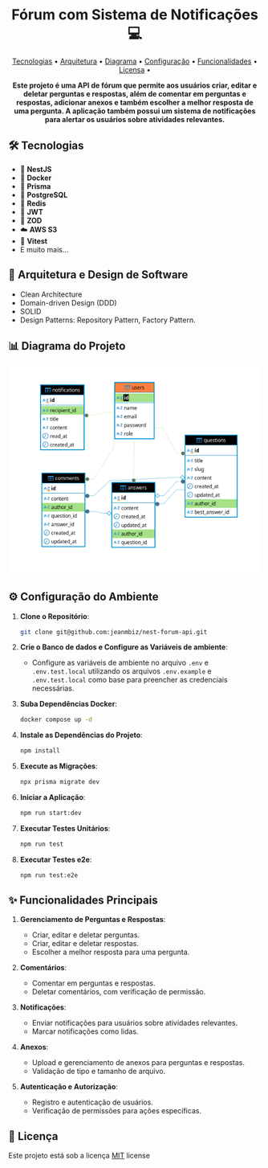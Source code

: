 <h1 align="center" style="font-weight: bold;">Fórum com Sistema de Notificações 💻</h1>

<p align="center">
 <a href="#tech">Tecnologias</a> • 
 <a href="#arch">Arquitetura</a> • 
 <a href="#diagram">Diagrama</a> • 
 <a href="#config">Configuração</a> • 
 <a href="#functions">Funcionalidades</a> • 
 <a href="#license">Licensa</a> • 
</p>

<p align="center">
    <b>Este projeto é uma API de fórum que permite aos usuários criar, editar e deletar perguntas e respostas, além de comentar em perguntas e respostas, adicionar anexos e também escolher a melhor resposta de uma pergunta. A aplicação também possui um sistema de notificações para alertar os usuários sobre atividades relevantes.</b>
</p>

<h2 id="tech">🛠️ Tecnologias</h2>

- 🌟 **NestJS**
- 🐳 **Docker**
- 📜 **Prisma**
- 🐘 **PostgreSQL**
- 🚀 **Redis**
- 🔑 **JWT**
- 📏 **ZOD**
- ☁️ **AWS S3**
- 🧪 **Vitest**
- E muito mais...

<h2 id="arch">📐 Arquitetura e Design de Software</h2>

- Clean Architecture
- Domain-driven Design (DDD)
- SOLID
- Design Patterns: Repository Pattern, Factory Pattern.
  
<h2 id="diagram">📊 Diagrama do Projeto</h2>

![diagrama](/src/utils/diagram.jpg)

<h2 id="config">⚙️ Configuração do Ambiente</h2>

1. **Clone o Repositório**:
   ```bash
   git clone git@github.com:jeanmbiz/nest-forum-api.git
   ```

2. **Crie o Banco de dados e Configure as Variáveis de ambiente**:
   - Configure as variáveis de ambiente no arquivo `.env` e `.env.test.local` utilizando os arquivos `.env.example` e `.env.test.local` como base para preencher as credenciais necessárias.

3. **Suba Dependências Docker**:
   ```bash
   docker compose up -d
   ```

4. **Instale as Dependências do Projeto**:
   ```bash
   npm install
   ```

5. **Execute as Migrações**:
   ```bash
   npx prisma migrate dev
   ```

6. **Iniciar a Aplicação**:
   ```bash
   npm run start:dev
   ```

7. **Executar Testes Unitários**:
   ```bash
   npm run test
   ```

8. **Executar Testes e2e**:
   ```bash
   npm run test:e2e
   ```

<h2 id="functions">✨ Funcionalidades Principais</h2>

1. **Gerenciamento de Perguntas e Respostas**:
   - Criar, editar e deletar perguntas.
   - Criar, editar e deletar respostas.
   - Escolher a melhor resposta para uma pergunta.

2. **Comentários**:
   - Comentar em perguntas e respostas.
   - Deletar comentários, com verificação de permissão.

3. **Notificações**:
   - Enviar notificações para usuários sobre atividades relevantes.
   - Marcar notificações como lidas.

4. **Anexos**:
   - Upload e gerenciamento de anexos para perguntas e respostas.
   - Validação de tipo e tamanho de arquivo.

5. **Autenticação e Autorização**:
   - Registro e autenticação de usuários.
   - Verificação de permissões para ações específicas.
  
<h2 id="license">📃 Licença</h2>

Este projeto está sob a licença [MIT](/LICENSE) license